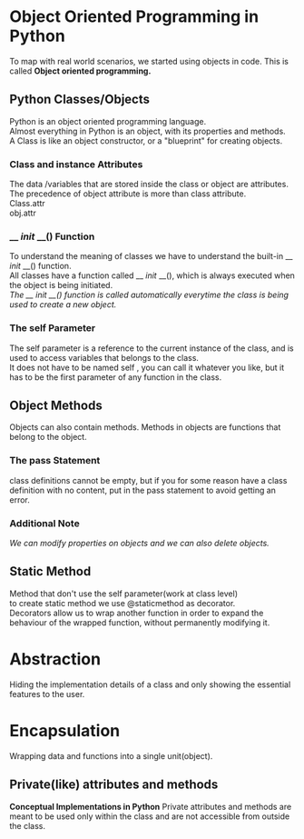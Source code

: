 # Object Oriented Programming in Python

To map with real world scenarios, we started using objects in code. This is called <b>Object oriented programming.</b>

## Python Classes/Objects
Python is an object oriented programming language.<br>
Almost everything in Python is an object, with its properties and methods.<br>
A Class is like an object constructor, or a "blueprint" for creating objects.

### Class and instance Attributes
The data /variables that are stored inside the class or object are attributes.<br>
The precedence of object attribute is more than class attribute.<br>
Class.attr<br>
obj.attr

### __ _init_ __() Function

To understand the meaning of classes we have to understand the built-in __ _init_ __() function.<br>
All classes have a function called __ _init_ __(), which is always executed when the object is being initiated.<br>
<i>The __ _init_ __() function is called automatically everytime the class is being used to create a new object.</i>

### The self Parameter
The self parameter is a reference to the current instance of the class, and is used to access variables that belongs to the class.<br>
It does not have to be named self , you can call it whatever you like, but it has to be the first parameter of any function in the class.

## Object Methods
Objects can also contain methods. Methods in objects are functions that belong to the object.

### The pass Statement
class definitions cannot be empty, but if you for some reason have a class definition with no content, put in the pass statement to avoid getting an error.

### Additional Note
<i>We can modify properties on objects and we can also delete objects.</i>

## Static Method
Method that don't use the self parameter(work at class level)<br>
to create static method we use @staticmethod as decorator.<br>
Decorators allow us to wrap another function in order to expand the behaviour of the wrapped function, without permanently modifying it.

# Abstraction
Hiding the implementation details of a class and only showing the essential features to the user.

# Encapsulation
Wrapping data and functions into a single unit(object).


## Private(like) attributes and methods
<b>Conceptual Implementations in Python</b>
Private attributes and methods are meant to be used only within the class and are not accessible from outside the class.

